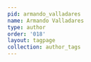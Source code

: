 ```yaml
---
pid: armando_valladares
name: Armando Valladares
type: author
order: '018'
layout: tagpage
collection: author_tags
---
```

